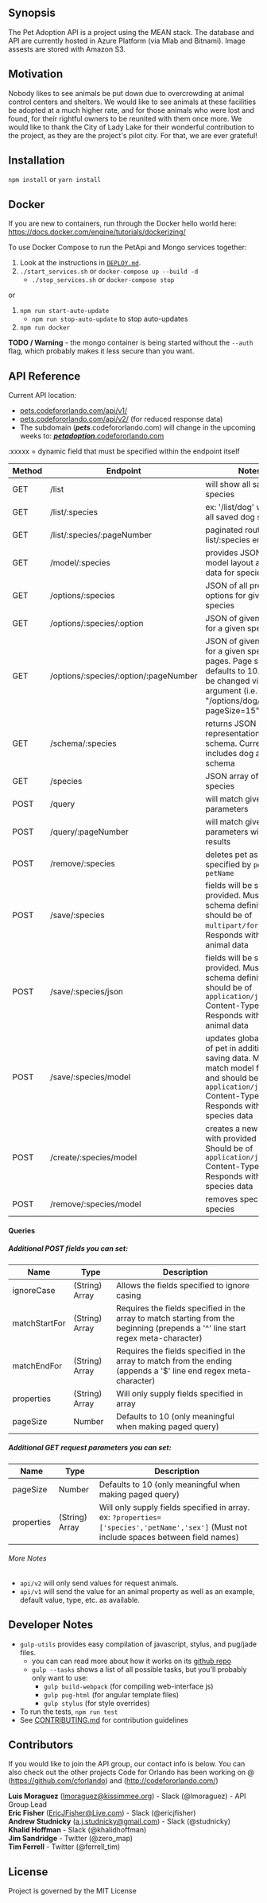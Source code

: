 ## Synopsis

The Pet Adoption API is a project using the MEAN stack. The database and API are currently hosted in Azure Platform (via Mlab and Bitnami). Image assests are stored with Amazon S3.

## Motivation

Nobody likes to see animals be put down due to overcrowding at animal control centers and shelters.  We would like to see animals at these facilities be adopted at a much higher rate, and for those animals who were lost and found, for their rightful owners to be reunited with them once more.  We would like to thank the City of Lady Lake for their wonderful contribution to the project, as they are the project's pilot city.  For that, we are ever grateful!

## Installation

`npm install` or `yarn install`

## Docker 

If you are new to containers, run through the Docker hello world here: https://docs.docker.com/engine/tutorials/dockerizing/

To use Docker Compose to run the PetApi and Mongo services together:

1.  Look at the instructions in [`DEPLOY.md`](DEPLOY.md).
2. `./start_services.sh` or `docker-compose up --build -d`
    - `./stop_services.sh` or `docker-compose stop`

or 

1. `npm run start-auto-update`
    - `npm run stop-auto-update` to stop auto-updates
2. `npm run docker`

**TODO / Warning** - the mongo container is being started without the `--auth` flag, which probably makes it less secure than you want.

## API Reference

Current API location: 
- [pets.codefororlando.com/api/v1/](http://pets.codefororlando.com)
- [pets.codefororlando.com/api/v2/](http://pets.codefororlando.com) (for reduced response data)
- The subdomain (***pets***.codefororlando.com) will change in the upcoming weeks to: [***petadoption***.codefororlando.com](http://petadoption.codefororlando.com)

:xxxxx = dynamic field that must be specified within the endpoint itself

Method  | Endpoint                                | Notes
--------| --------------------------------------- | ----------------------------------------------------------------
GET     | /list                                   | will show all saved species
GET     | /list/:species                          | ex: '/list/dog' will show all saved dog species
GET     | /list/:species/:pageNumber              | paginated route for list/:species endpoint
GET     | /model/:species                         | provides JSON of model layout and meta data for species
GET     | /options/:species                       | JSON of all preselected options for given species
GET     | /options/:species/:option               | JSON of given option for a given species
GET     | /options/:species/:option/:pageNumber   | JSON of given option for a given species in pages. Page size defaults to 10. This can be changed via query argument (i.e. "/options/dog/breed/1?pageSize=15")
GET     | /schema/:species                        | returns JSON representation of a schema. Currently includes dog and cat schema
GET     | /species                                | JSON array of possible species
POST    | /query                                  | will match given parameters
POST    | /query/:pageNumber                      | will match given parameters with paged results
POST    | /remove/:species                        | deletes pet as specified by `petId` or `petName`
POST    | /save/:species                          | fields will be saved as provided. Must match schema definition and should be of `multipart/form-data`. Responds with saved animal data
POST    | /save/:species/json                     | fields will be saved as provided. Must match schema definition and should be of `application/json` Content-Type. Responds with saved animal data
POST    | /save/:species/model                    | updates global model of pet in addition to saving data. Must match model format and should be of `application/json` Content-Type. Responds with saved species data
POST    | /create/:species/model                  | creates a new species with provided fields. Should be of `application/json` Content-Type. Responds with saved species data
POST    | /remove/:species/model                  | removes specified species

#### Queries


##### Additional POST fields you can set:

Name           | Type            | Description
---------------| ----------------| ----------------------------------------------------------
ignoreCase     | (String) Array  | Allows the fields specified to ignore casing
matchStartFor  | (String) Array  | Requires the fields specified in the array to match starting from the beginning (prepends a '^' line start regex meta-character)
matchEndFor    | (String) Array  | Requires the fields specified in the array to match from the ending (appends a '$' line end regex meta-character)
properties     | (String) Array  | Will only supply fields specified in array
pageSize       | Number          | Defaults to 10 (only meaningful when making paged query)

##### Additional GET request parameters you can set:

Name           | Type            | Description
---------------| ----------------| ----------------------------------------------------------
pageSize       | Number          | Defaults to 10 (only meaningful when making paged query)
properties     | (String) Array  | Will only supply fields specified in array. ex: `?properties=['species','petName','sex']` (Must not include spaces between field names)


###### More Notes

- `api/v2` will only send values for request animals. 
- `api/v1` will send the value for an animal property as well as an example, default value, type, etc. as available.


## Developer Notes
- `gulp-utils` provides easy compilation of javascript, stylus, and pug/jade files.
    + you can can read more about how it works on its [github repo](https://github.com/khalidhoffman/gulp-utils)
    + `gulp --tasks` shows a list of all possible tasks, but you'll probably only want to use:
        - `gulp build-webpack` (for compiling web-interface js)
        - `gulp pug-html` (for angular template files)
        - `gulp stylus` (for style overrides)
- To run the tests, `npm run test`
- See [CONTRIBUTING.md](https://github.com/cforlando/PetAdoption-API/blob/master/CONTRIBUTING.md) for contribution guidelines

## Contributors

If you would like to join the API group, our contact info is below.  You can also check out the other projects Code for Orlando has been working on @ (https://github.com/cforlando) and (http://codefororlando.com/) <br />

**Luis Moraguez** (lmoraguez@kissimmee.org) - Slack (@lmoraguez) - API Group Lead <br />
**Eric Fisher** (EricJFisher@Live.com) - Slack (@ericjfisher) <br />
**Andrew Studnicky** (a.j.studnicky@gmail.com) - Slack (@studnicky) <br />
**Khalid Hoffman** - Slack (@khalidhoffman) <br />
**Jim Sandridge** - Twitter (@zero_map) <br />
**Tim Ferrell** - Twitter (@ferrell_tim)

## License

Project is governed by the MIT License
